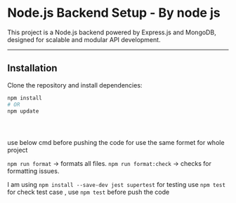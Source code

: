 # Node.js Backend Setup - By node js

This project is a Node.js backend powered by Express.js and MongoDB, designed for scalable and modular API development.

---

## Installation

Clone the repository and install dependencies:

```bash
npm install
# OR
npm update





```

use below cmd before pushing the code for use the same formet for whole project

`npm run format` → formats all files.
`npm run format:check` → checks for formatting issues.

I am using `npm install --save-dev jest supertest` for testing
use `npm test` for check test case , use `npm test` before push the code 
